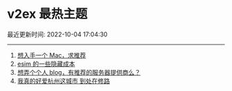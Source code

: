# v2ex 最热主题

最近更新时间: 2022-10-04 17:04:30

--- 
1. [想入手一个 Mac，求推荐](https://www.v2ex.com/t/884562) 
2. [esim 的一些隐藏成本](https://www.v2ex.com/t/884574) 
3. [想弄个个人 blog，有推荐的服务器提供商么？](https://www.v2ex.com/t/884582) 
4. [我真的好爱杭州这城市 到处在修路](https://www.v2ex.com/t/884596) 
